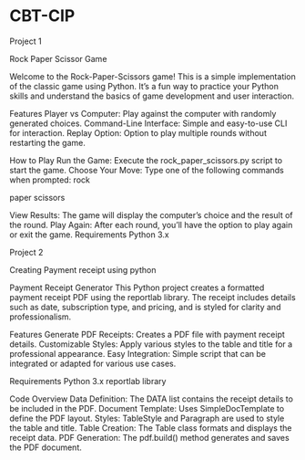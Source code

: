 # CBT-CIP

Project 1

Rock Paper Scissor Game

Welcome to the Rock-Paper-Scissors game! This is a simple implementation of the classic game using Python. It’s a fun way to practice your Python skills and understand the basics of game development and user interaction.

Features Player vs Computer: Play against the computer with randomly generated choices. Command-Line Interface: Simple and easy-to-use CLI for interaction. Replay Option: Option to play multiple rounds without restarting the game.

How to Play Run the Game: Execute the rock_paper_scissors.py script to start the game. Choose Your Move: Type one of the following commands when prompted: rock

paper scissors

View Results: The game will display the computer’s choice and the result of the round. Play Again: After each round, you’ll have the option to play again or exit the game. Requirements Python 3.x

Project 2

Creating Payment receipt using python

Payment Receipt Generator
This Python project creates a formatted payment receipt PDF using the reportlab library. The receipt includes details such as date, subscription type, and pricing, and is styled for clarity and professionalism.

Features
Generate PDF Receipts: Creates a PDF file with payment receipt details.
Customizable Styles: Apply various styles to the table and title for a professional appearance.
Easy Integration: Simple script that can be integrated or adapted for various use cases.

Requirements
Python 3.x
reportlab library

Code Overview
Data Definition: The DATA list contains the receipt details to be included in the PDF.
Document Template: Uses SimpleDocTemplate to define the PDF layout.
Styles: TableStyle and Paragraph are used to style the table and title.
Table Creation: The Table class formats and displays the receipt data.
PDF Generation: The pdf.build() method generates and saves the PDF document.

